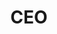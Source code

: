 ---
name: Tim Mahlman
title: CEO
email: tm@narrative.io
department: Leadership
image: /img/team/headshots/tim-mahlman.jpeg
linkedin: https://www.linkedin.com/in/tim-mahlman-a7203820/
---